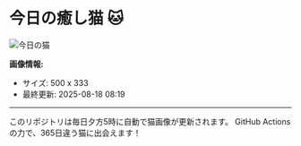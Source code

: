 # 今日の癒し猫 🐱

![今日の猫](https://cdn2.thecatapi.com/images/3n8.jpg)

**画像情報:**
- サイズ: 500 x 333
- 最終更新: 2025-08-18 08:19

---

このリポジトリは毎日夕方5時に自動で猫画像が更新されます。
GitHub Actionsの力で、365日違う猫に出会えます！
